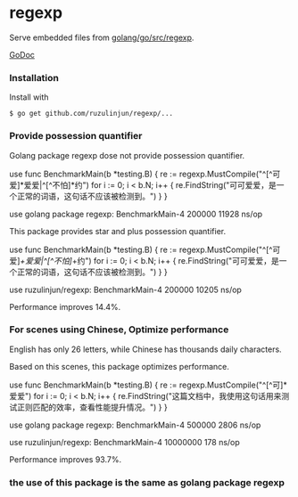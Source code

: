 # regexp

Serve embedded files from [golang/go/src/regexp](https://github.com/golang/go/tree/master/src/regexp).

[GoDoc](http://godoc.org/github.com/ruzulinjun/regexp)

### Installation

Install with

    $ go get github.com/ruzulinjun/regexp/...

### Provide possession quantifier

Golang package regexp dose not provide possession quantifier.

use
    func BenchmarkMain(b \*testing.B) {
    	re := regexp.MustCompile("^[^可爱]*爱爱|^[^不怕]*约")
    	for i := 0; i < b.N; i++ {
    		re.FindString("可可爱爱，是一个正常的词语，这句话不应该被检测到。")
    	}
    }

use golang package regexp: BenchmarkMain-4   	  200000	     11928 ns/op

This package provides star and plus possession quantifier.

use 
    func BenchmarkMain(b \*testing.B) {
    	re := regexp.MustCompile("^[^可爱]*+爱爱|^[^不怕]*+约")
    	for i := 0; i < b.N; i++ {
    		re.FindString("可可爱爱，是一个正常的词语，这句话不应该被检测到。")
    	}
    }

use ruzulinjun/regexp: BenchmarkMain-4   	200000	     10205 ns/op

Performance improves 14.4%.

### For scenes using Chinese, Optimize performance
English has only 26 letters, while Chinese has thousands daily characters.

Based on this scenes, this package optimizes performance.

use
    func BenchmarkMain(b \*testing.B) {
    	re := regexp.MustCompile("^[^可]*爱爱")
    	for i := 0; i < b.N; i++ {
    		re.FindString("这篇文档中，我使用这句话用来测试正则匹配的效率，查看性能提升情况。")
    	}
    }

use golang package regexp: BenchmarkMain-4   	  500000	      2806 ns/op

use ruzulinjun/regexp: BenchmarkMain-4   	10000000	       178 ns/op 

Performance improves 93.7%.

### the use of this package is the same as golang package regexp
